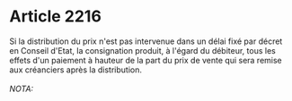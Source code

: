 # Article 2216

Si la distribution du prix n'est pas intervenue dans un délai fixé par décret en Conseil d'Etat, la consignation produit, à l'égard du débiteur, tous les effets d'un paiement à hauteur de la part du prix de vente qui sera remise aux créanciers après la distribution.<br/><br/><i>NOTA:</i>